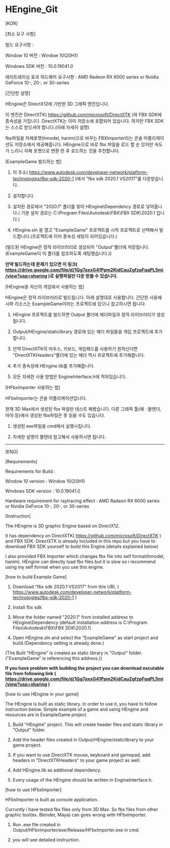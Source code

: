 # HEngine_Git
 
[KOR]

[최소 요구 사항]

빌드 요구사항 : 

Window 10 버전 : Window 10(20H1)

Windows SDK 버전 : 10.0.19041.0

레이트레이싱 효과 하드웨어 요구사항 : AMD Radeon RX 6000 series or Nvidia GeForce 10-, 20-, or 30-series

[간단한 설명]

HEngine은 DirectX12에 기반한 3D 그래픽 엔진입니다.

이 엔진은 DirectXTK( https://github.com/microsoft/DirectXTK )와 FBX SDK에 종속성을 가집니다.
DirectXTK는 이미 저장소에 포함되어 있습니다. 하지만 FBX SDK는 스스로 받으셔야 합니다.(아래 자세히 설명)

fbx파일을 자체포맷(hmodel, hanim)으로 바꾸는 FBXImporter라는 콘솔 어플리케이션도 저장소에서 제공해줍니다.
HEngine으로 바로 fbx 파일을 로드 할 순 있지만 속도가 느리니 자체 포맷으로 변환 한 후 로드하는 것을 추천합니다.

[ExampleGame 빌드하는 법]

1. 이 주소( https://www.autodesk.com/developer-network/platform-technologies/fbx-sdk-2020-1 )에서 "fbx sdk 2020.1 VS2017"를 다운받습니다.

2. 설치합니다.

3. 설치된 경로에서 "2020.1" 폴더를 찾아  HEngine\Dependency 경로로 넣어줍니다.( 기본 설치 경로는 C:\Program Files\Autodesk\FBX\FBX SDK\2020.1 입니다.)

4. HEngine.sln 을 열고 "ExampleGame" 프로젝트를 시작 프로젝트로 선택해서 빌드합니다.(프로젝트에 이미 종속성 세팅이 되어있습니다.)

(빌드된 HEngine은 정적 라이브러리로 생성되어 "Output"폴더에 저장됩니다.(ExampleGame이 이 폴더를 참조하도록 세팅했습니다.))

**만약 빌드하는데 문제가 있으면 이 링크( https://drive.google.com/file/d/1Qg7axxG41Ppm2KidCauZgfzpFqqPL5mi/view?usp=sharing )로 실행파일만 다운 받을 수 있습니다.**

[HEngine을 자신의 게임에서 사용하는 법]

HEngine은 정적 라이브러리로 빌드됩니다. 아래 설명대로 사용합니다.
간단한 사용예시와 리소스는 ExampleGame이라는 프로젝트에 있으니 참고하시면 됩니다.

1. HEngine 프로젝트를 빌드하면 Output 폴더에 헤더파일과 정적 라이브러리가 생성됩니다.

2.  Output/HEngine/staticlibrary 경로에 있는 헤더 파일들을 게임 프로젝트에 추가합니다.

3. 만약 DirectXTK의 마우스, 키보드, 게임패드를 사용하기 원하신다면 "DirectXTKHeaders"폴더에 있는 헤더 역시 프로젝트에 추가해줍니다.

4. 추가 종속성에 HEngine.lib를 추가해줍니다.

5. 모든 자세한 사용 방법은 EngineInterface.h에 적혀있습니다.

[HFbxImporter 사용하는 법]

HFbxImporter는 콘솔 어플리케이션입니다.

현재 3D Max에서 생성된 fbx 파일만 테스트 해봤습니다. 다른 그래픽 툴(예 : 블렌더, 마야 등)에서 생성된 fbx파일은 못 읽을 수도 있습니다.

1. 생성된 exe파일을 cmd에서 실행시킵니다.

2. 자세한 설명이 뜰텐데 참고해서 사용하시면 됩니다.

-------------------------------------------------------------------------------------------------------------------------------------------------

[ENG]

[Requirements]

Requirements for Build  : 

Window 10 version : Window 10(20H1)

Windows SDK version : 10.0.19041.0

Hardware requirement for raytracing effect  : AMD Radeon RX 6000 series or Nvidia GeForce 10-, 20-, or 30-series

[Instruction]

 The HEngine is 3D graphic Engine based on DirectX12.

 It has dependency on DirectXTK( https://github.com/microsoft/DirectXTK ) and FBX SDK.
 DirectXTK is already included in this repo but you have to download FBX SDK yourself to build this Engine.(details explained below)
 
 I also provided FBX Importer which changes fbx file into self format(hmodel, hanim). HEngine can directly load fbx files but it is slow
 so i recommend using my self format when you use this engine.
 
[how to build Example Game]

1. Download "fbx sdk 2020.1 VS2017" from this URL 
( https://www.autodesk.com/developer-network/platform-technologies/fbx-sdk-2020-1 )

2. Install fbx sdk

3. Move the folder named "2020.1" from installed address to HEngine\Dependency
(default installation address is C:\Program Files\Autodesk\FBX\FBX SDK\2020.1)

4. Open HEngine.sln and select the "ExampleGame" as start project and build.(Dependency setting is already done.)

(The Built "HEngine" is created as static library in "Output" folder.("ExampleGame" is referencing this address.))

**If you have problem with building the project you can download excutable file from following link
( https://drive.google.com/file/d/1Qg7axxG41Ppm2KidCauZgfzpFqqPL5mi/view?usp=sharing )**

[how to use HEngine in your game]

The HEngine is built as static library. In order to use it, you have to follow instruction below. 
Simple example of a game and using HEngine and resources are in ExampleGame project.

1. Build "HEngine" project. This will create header files and static library in "Output" folder.

2. Add the header files created in Output/HEngine/staticlibrary to your game project.

3. If you want to use DirectXTK mouse, keyboard and gamepad, add headers in "DirectXTKHeaders" to your game project as well.

4. Add HEngine.lib as addtional dependency.

5. Every usage of the HEngine should be written in EngineInterface.h.

[how to use HFbxImporter]

HFbxImporter is built as console application. 

Curruntly i have tested fbx files only from 3D Max. 
So fbx files from other graphic tool(ex. Blender, Maya) can goes wrong with HFbxImporter.

1. Run .exe file created in Output/HFbxImporter/exe/Release/HFbxImporter.exe in cmd.

2. you will see detailed instruction.






